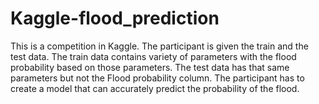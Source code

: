 # Kaggle-flood_prediction
This is a competition in Kaggle. The participant is given the train and the test data. The train data contains variety of parameters with the flood probability based on those parameters. The test data has that same parameters but not the Flood probability column. The participant has to create a model that can accurately predict the probability of the flood.
